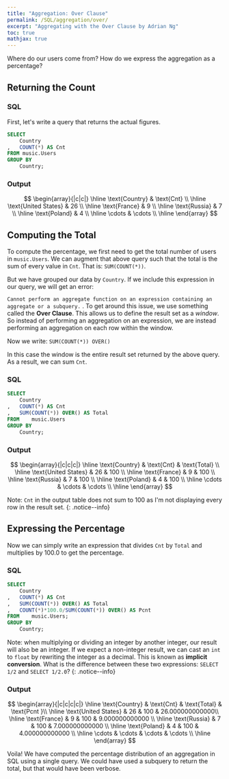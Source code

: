 ```yaml
---
title: "Aggregation: Over Clause"
permalink: /SQL/aggregation/over/
excerpt: "Aggregating with the Over Clause by Adrian Ng"
toc: true
mathjax: true
---
```


Where do our users come from? 
How do we express the aggregation as a percentage?

## Returning the Count

### SQL 

First, let's write a query that returns the actual figures.

```sql
SELECT
	Country
,	COUNT(*) AS Cnt
FROM music.Users
GROUP BY
	Country;
```

### Output 

$$
\begin{array}{|c|c|}
\hline
\text{Country} & \text{Cnt} \\ 
\hline
\text{United States} & 26 \\
\hline
\text{France} & 9 \\
\hline
\text{Russia} & 7 \\
\hline
\text{Poland} & 4 \\
\hline
\cdots & \cdots \\
\hline
\end{array}
$$

## Computing the Total

To compute the percentage, we first need to get the total number of users in `music.Users`.
We can augment that above query such that the total is the sum of every value in `Cnt`.
That is: `SUM(COUNT(*))`.

But we have grouped our data by `Country`. If we include this expression in our query, we will get an error:

`Cannot perform an aggregate function on an expression containing an aggregate or a subquery.`
.
To get around this issue, we use something called the __Over Clause__.
This allows us to define the result set as a _window_. 
So instead of performing an aggregation on an expression, we are instead performing an aggregation on each row within the window.

Now we write: `SUM(COUNT(*)) OVER()`

In this case the window is the entire result set returned by the above query. 
As a result, we can sum `Cnt`.

### SQL

```sql
SELECT
	Country
,	COUNT(*) AS Cnt
,	SUM(COUNT(*)) OVER() AS Total
FROM	music.Users
GROUP BY
	Country;
```

### Output

$$
\begin{array}{|c|c|c|}
\hline
\text{Country} & \text{Cnt} & \text{Total} \\ 
\hline
\text{United States} & 26 & 100 \\
\hline
\text{France} & 9 & 100 \\
\hline
\text{Russia} & 7 & 100 \\
\hline
\text{Poland} & 4 & 100 \\
\hline
\cdots & \cdots & \cdots \\
\hline
\end{array}
$$

Note: `Cnt` in the output table does not sum to 100 as I'm not displaying every row in the result set.
{: .notice--info}


## Expressing the Percentage

Now we can simply write an expression that divides `Cnt` by `Total` and multiplies by 100.0 to get the percentage.

### SQL

```sql
SELECT
	Country
,	COUNT(*) AS Cnt
,	SUM(COUNT(*)) OVER() AS Total
,	COUNT(*)*100.0/SUM(COUNT(*)) OVER() AS Pcnt
FROM	music.Users;
GROUP BY
	Country;
```

Note: when multiplying or dividing an integer by another integer, our result will also be an integer.
If we expect a non-integer result, we can cast an `int` to `float` by rewriting the integer as a decimal.
This is known as __implicit conversion__.
What is the difference between these two expressions: `SELECT 1/2` and `SELECT 1/2.0`?
{: .notice--info}



### Output

$$
\begin{array}{|c|c|c|c|}
\hline
\text{Country} & \text{Cnt} & \text{Total} & \text{Pcnt }\\ 
\hline
\text{United States} & 26 & 100 & 26.000000000000\\
\hline
\text{France} & 9 & 100 & 9.000000000000 \\
\hline
\text{Russia} & 7 & 100 & 7.000000000000 \\
\hline
\text{Poland} & 4 & 100 & 4.000000000000 \\
\hline
\cdots & \cdots & \cdots & \cdots \\
\hline
\end{array}
$$


Voila! We have computed the percentage distribution of an aggregation in SQL using a single query.
We could have used a subquery to return the total, but that would have been verbose.
